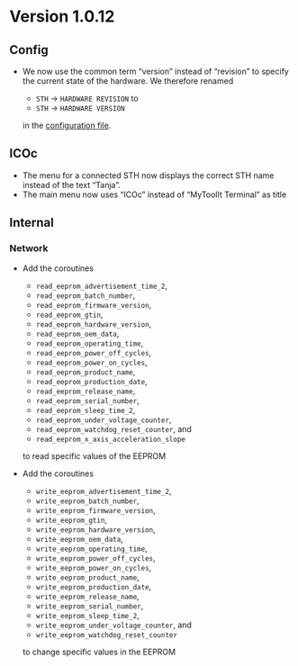 # Version 1.0.12

## Config

- We now use the common term “version” instead of “revision” to specify the current state of the hardware. We therefore renamed

  - `STH` → `HARDWARE REVISION` to
  - `STH` → `HARDWARE VERSION`

  in the [configuration file](../../mytoolit/config/config.yaml).

## ICOc

- The menu for a connected STH now displays the correct STH name instead of the text “Tanja”.
- The main menu now uses “ICOc” instead of “MyToolIt Terminal” as title

## Internal

### Network

- Add the coroutines

  - `read_eeprom_advertisement_time_2`,
  - `read_eeprom_batch_number`,
  - `read_eeprom_firmware_version`,
  - `read_eeprom_gtin`,
  - `read_eeprom_hardware_version`,
  - `read_eeprom_oem_data`,
  - `read_eeprom_operating_time`,
  - `read_eeprom_power_off_cycles`,
  - `read_eeprom_power_on_cycles`,
  - `read_eeprom_product_name`,
  - `read_eeprom_production_date`,
  - `read_eeprom_release_name`,
  - `read_eeprom_serial_number`,
  - `read_eeprom_sleep_time_2`,
  - `read_eeprom_under_voltage_counter`,
  - `read_eeprom_watchdog_reset_counter`, and
  - `read_eeprom_x_axis_acceleration_slope`

  to read specific values of the EEPROM

- Add the coroutines

  - `write_eeprom_advertisement_time_2`,
  - `write_eeprom_batch_number`,
  - `write_eeprom_firmware_version`,
  - `write_eeprom_gtin`,
  - `write_eeprom_hardware_version`,
  - `write_eeprom_oem_data`,
  - `write_eeprom_operating_time`,
  - `write_eeprom_power_off_cycles`,
  - `write_eeprom_power_on_cycles`,
  - `write_eeprom_product_name`,
  - `write_eeprom_production_date`,
  - `write_eeprom_release_name`,
  - `write_eeprom_serial_number`,
  - `write_eeprom_sleep_time_2`,
  - `write_eeprom_under_voltage_counter`, and
  - `write_eeprom_watchdog_reset_counter`

  to change specific values in the EEPROM
